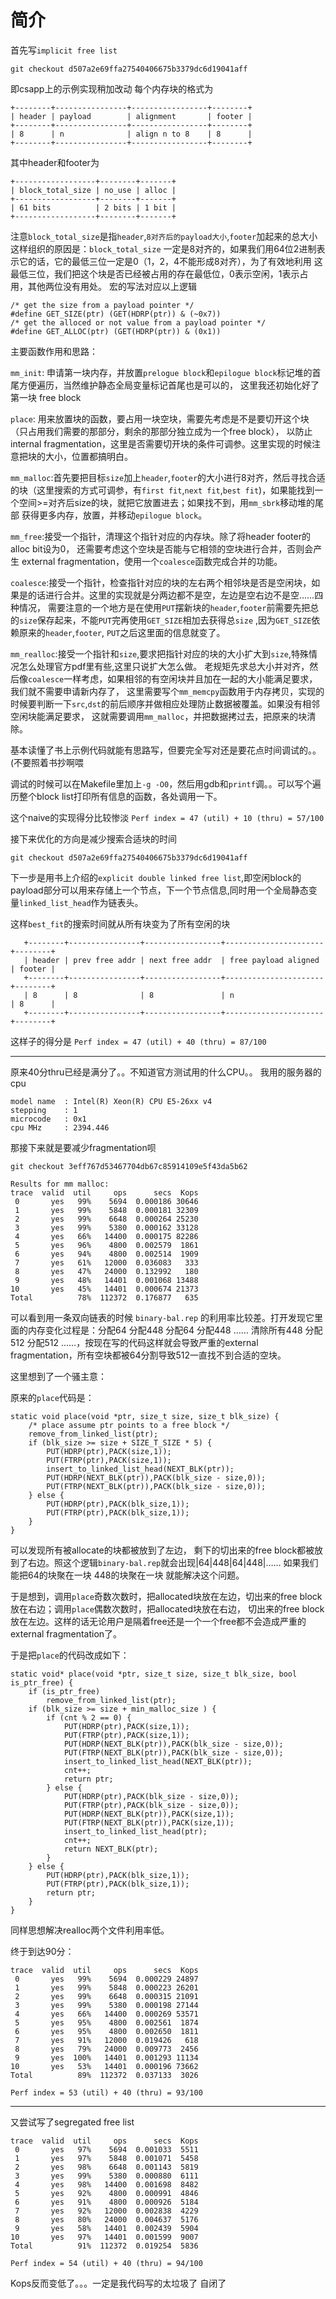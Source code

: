 # 简介
首先写`implicit free list`

`git checkout d507a2e69ffa27540406675b3379dc6d19041aff`

即csapp上的示例实现稍加改动
每个内存块的格式为
```
+--------+----------------+-----------------+--------+     
| header | payload        | alignment       | footer |    
+--------+----------------+-----------------+--------+    
| 8      | n              | align n to 8    | 8      |    
+--------+----------------+-----------------+--------+    
```
其中header和footer为
```
+------------------+--------+-------+
| block_total_size | no_use | alloc |
+------------------+--------+-------+
| 61 bits          | 2 bits | 1 bit |
+------------------+--------+-------+
```
注意`block_total_size`是指`header`,`8对齐后的payload大小`,`footer`加起来的总大小
这样组织的原因是：`block_total_size` 一定是8对齐的，如果我们用64位2进制表示它的话，它的最低三位一定是0（1，2，4不能形成8对齐），为了有效地利用
这最低三位，我们把这个块是否已经被占用的存在最低位，0表示空闲，1表示占用，其他两位没有用处。
宏的写法对应以上逻辑
```
/* get the size from a payload pointer */
#define GET_SIZE(ptr) (GET(HDRP(ptr)) & (~0x7))
/* get the alloced or not value from a payload pointer */
#define GET_ALLOC(ptr) (GET(HDRP(ptr)) & (0x1))
```
主要函数作用和思路：

`mm_init`: 申请第一块内存，并放置`prelogue block`和`epilogue block`标记堆的首尾方便遍历，当然维护静态全局变量标记首尾也是可以的，
	   这里我还初始化好了第一块 free block
	   
`place`: 用来放置块的函数，要占用一块空块，需要先考虑是不是要切开这个块（只占用我们需要的那部分，剩余的那部分独立成为一个free block），
         以防止internal fragmentation，这里是否需要切开块的条件可调参。这里实现的时候注意把块的大小，位置都搞明白。
	 
`mm_malloc`:首先要把目标`size`加上`header`,`footer`的大小进行8对齐，然后寻找合适的块（这里搜索的方式可调参，有`first fit`,`next fit`,`best fit`)，如果能找到一个空间>=对齐后size的块，就把它放置进去；如果找不到，用`mm_sbrk`移动堆的尾部
	    获得更多内存，放置，并移动`epilogue block`。
	    
`mm_free`:接受一个指针，清理这个指针对应的内存块。除了将header footer的alloc bit设为0， 还需要考虑这个空块是否能与它相领的空块进行合并，否则会产生
          external fragmentation，使用一个`coalesce`函数完成合并的功能。

`coalesce`:接受一个指针，检查指针对应的块的左右两个相邻块是否是空闲块，如果是的话进行合并。这里的实现就是分两边都不是空，左边是空右边不是空……四种情况，
	   需要注意的一个地方是在使用`PUT`摆新块的`header`,`footer`前需要先把总的`size`保存起来，不能`PUT`完再使用`GET_SIZE`相加去获得总`size`
	   ,因为`GET_SIZE`依赖原来的`header`,`footer`, `PUT`之后这里面的信息就变了。
	   
`mm_realloc`:接受一个指针和`size`,要求把指针对应的块的大小扩大到`size`,特殊情况怎么处理官方pdf里有些,这里只说扩大怎么做。
	     老规矩先求总大小并对齐，然后像`coalesce`一样考虑，如果相邻的有空闲块并且加在一起的大小能满足要求，我们就不需要申请新内存了，
	     这里需要写个`mm_memcpy`函数用于内存拷贝，实现的时候要判断一下`src`,`dst`的前后顺序并做相应处理防止数据被覆盖。如果没有相邻空闲块能满足要求，
	     这就需要调用`mm_malloc`，并把数据拷过去，把原来的块清除。
	     
基本读懂了书上示例代码就能有思路写，但要完全写对还是要花点时间调试的。。(不要照着书抄啊喂

调试的时候可以在Makefile里加上`-g -O0`，然后用gdb和`printf`调。。可以写个遍历整个block list打印所有信息的函数，各处调用一下。

这个naive的实现得分比较惨淡 `Perf index = 47 (util) + 10 (thru) = 57/100`

接下来优化的方向是减少搜索合适块的时间

`git checkout d507a2e69ffa27540406675b3379dc6d19041aff`


下一步是用书上介绍的`explicit double linked free list`,即空闲block的payload部分可以用来存储上一个节点，下一个节点信息,同时用一个全局静态变量`linked_list_head`作为链表头。

这样`best_fit`的搜索时间就从所有块变为了所有空闲的块
```
   +--------+----------------+-----------------+----------------------+--------+       
   | header | prev free addr | next free addr  | free payload aligned | footer |    
   +--------+----------------+-----------------+----------------------+--------+    
   | 8      | 8              | 8               | n                    | 8      |    
   +--------+----------------+-----------------+----------------------+--------+    
```
这样子的得分是 `Perf index = 47 (util) + 40 (thru) = 87/100`

****

原来40分thru已经是满分了。。不知道官方测试用的什么CPU。。
我用的服务器的cpu
```
model name	: Intel(R) Xeon(R) CPU E5-26xx v4
stepping	: 1
microcode	: 0x1
cpu MHz		: 2394.446
```
那接下来就是要减少fragmentation呗

`git checkout 3eff767d53467704db67c85914109e5f43da5b62`

```
Results for mm malloc:
trace  valid  util     ops      secs  Kops
 0       yes   99%    5694  0.000186 30646
 1       yes   99%    5848  0.000181 32309
 2       yes   99%    6648  0.000264 25230
 3       yes   99%    5380  0.000162 33128
 4       yes   66%   14400  0.000175 82286
 5       yes   96%    4800  0.002579  1861
 6       yes   94%    4800  0.002514  1909
 7       yes   61%   12000  0.036083   333
 8       yes   47%   24000  0.132992   180
 9       yes   48%   14401  0.001068 13488
10       yes   45%   14401  0.000674 21373
Total          78%  112372  0.176877   635
```
可以看到用一条双向链表的时候 `binary-bal.rep` 的利用率比较差。打开发现它里面的内存变化过程是：分配64 分配448 分配64 分配448 …… 清除所有448
分配512 分配512 ……，按现在写的代码这样就会导致严重的external fragmentation，所有空块都被64分割导致512一直找不到合适的空块。

这里想到了一个骚主意：

原来的`place`代码是：

```
static void place(void *ptr, size_t size, size_t blk_size) {
	/* place assume ptr points to a free block */
	remove_from_linked_list(ptr);
	if (blk_size >= size + SIZE_T_SIZE * 5) {
		PUT(HDRP(ptr),PACK(size,1));
		PUT(FTRP(ptr),PACK(size,1));
		insert_to_linked_list_head(NEXT_BLK(ptr));
		PUT(HDRP(NEXT_BLK(ptr)),PACK(blk_size - size,0));
		PUT(FTRP(NEXT_BLK(ptr)),PACK(blk_size - size,0));
	} else {
		PUT(HDRP(ptr),PACK(blk_size,1));
		PUT(FTRP(ptr),PACK(blk_size,1));
	}
}
```

可以发现所有被allocate的块都被放到了左边， 剩下的切出来的free block都被放到了右边。照这个逻辑`binary-bal.rep`就会出现|64|448|64|448|……
如果我们能把64的块聚在一块 448的块聚在一块 就能解决这个问题。

于是想到，调用`place`奇数次数时，把allocated块放在左边，切出来的free block放在右边；调用`place`偶数次数时，把allocated块放在右边， 切出来的free block放在左边。这样的话无论用户是隔着free还是一个一个free都不会造成严重的external fragmentation了。

于是把`place`的代码改成如下：
```
static void* place(void *ptr, size_t size, size_t blk_size, bool is_ptr_free) {
	if (is_ptr_free)
		remove_from_linked_list(ptr);
	if (blk_size >= size + min_malloc_size ) { 
		if (cnt % 2 == 0) {
			PUT(HDRP(ptr),PACK(size,1));
			PUT(FTRP(ptr),PACK(size,1));
			PUT(HDRP(NEXT_BLK(ptr)),PACK(blk_size - size,0));
			PUT(FTRP(NEXT_BLK(ptr)),PACK(blk_size - size,0));
			insert_to_linked_list_head(NEXT_BLK(ptr));
			cnt++;
			return ptr;
		} else {	
			PUT(HDRP(ptr),PACK(blk_size - size,0));
			PUT(FTRP(ptr),PACK(blk_size - size,0));
			PUT(HDRP(NEXT_BLK(ptr)),PACK(size,1));
			PUT(FTRP(NEXT_BLK(ptr)),PACK(size,1));
			insert_to_linked_list_head(ptr);
			cnt++;
			return NEXT_BLK(ptr);
		}
	} else {
		PUT(HDRP(ptr),PACK(blk_size,1));
		PUT(FTRP(ptr),PACK(blk_size,1));
		return ptr;
	}
}
```

同样思想解决realloc两个文件利用率低。

终于到达90分：
```
trace  valid  util     ops      secs  Kops
 0       yes   99%    5694  0.000229 24897
 1       yes   99%    5848  0.000223 26201
 2       yes   99%    6648  0.000315 21091
 3       yes   99%    5380  0.000198 27144
 4       yes   66%   14400  0.000269 53571
 5       yes   95%    4800  0.002561  1874
 6       yes   95%    4800  0.002650  1811
 7       yes   91%   12000  0.019426   618
 8       yes   79%   24000  0.009773  2456
 9       yes  100%   14401  0.001293 11134
10       yes   53%   14401  0.000196 73662
Total          89%  112372  0.037133  3026

Perf index = 53 (util) + 40 (thru) = 93/100
```

***
又尝试写了segregated free list
```
trace  valid  util     ops      secs  Kops
 0       yes   97%    5694  0.001033  5511
 1       yes   97%    5848  0.001071  5458
 2       yes   98%    6648  0.001143  5819
 3       yes   99%    5380  0.000880  6111
 4       yes   98%   14400  0.001698  8482
 5       yes   92%    4800  0.000991  4846
 6       yes   91%    4800  0.000926  5184
 7       yes   92%   12000  0.002838  4229
 8       yes   80%   24000  0.004637  5176
 9       yes   58%   14401  0.002439  5904
10       yes   97%   14401  0.001599  9007
Total          91%  112372  0.019254  5836

Perf index = 54 (util) + 40 (thru) = 94/100
```

Kops反而变低了。。。一定是我代码写的太垃圾了 自闭了
 
